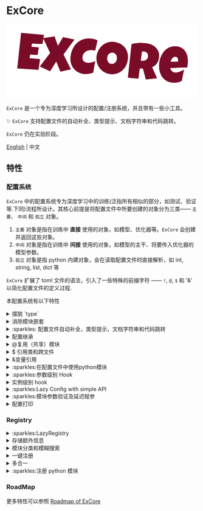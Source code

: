 # ExCore

![](./docs/static/img/lo.png)

`ExCore` 是一个专为深度学习所设计的配置/注册系统，并且带有一些小工具。

:sparkles: `ExCore` 支持配置文件的自动补全、类型提示、文档字符串和代码跳转。

`ExCore` 仍在实验阶段。

[English](./README.md) | 中文

## 特性

### 配置系统

`ExCore` 中的配置系统专为深度学习中的训练(泛指所有相似的部分，如测试、验证等.下同)流程所设计。其核心前提是将配置文件中所要创建的对象分为三类—— `主要`、 `中间` 和 `孤立` 对象。

1. `主要` 对象是指在训练中 **直接** 使用的对象，如模型、优化器等。`ExCore` 会创建并返回这些对象。
2. `中间` 对象是指在训练中 **间接** 使用的对象，如模型的主干、将要传入优化器的模型参数。
3. `孤立` 对象是指 python 内建对象，会在读取配置文件时直接解析，如 int, string, list, dict 等

`ExCore` 扩展了 toml 文件的语法，引入了一些特殊的前缀字符 —— `!`, `@`, `$` 和 '&' 以简化配置文件的定义过程.

本配置系统有以下特性

<details>
  <summary>摆脱 `type`</summary>

```yaml
Model:
  type: ResNet # <----- ugly type
  layers: 50
  num_classes: 1
```

为了摆脱`type`, `ExCore` 将所有注册的名称都视为 `保留字`. `主要` 模块需要定义为 `[PrimaryFields.ModuleName]`. `PrimaryFields` 是一些预先定义的字段, 如 `Model`, `Optimizer`. `ModuleName` 即为注册的名称。

```toml
[Model.FCN]
layers = 50
num_classes = 1
```

</details>

<details>
  <summary>消除模块嵌套</summary>

```yaml
TrainData:
  type: Cityscapes
  dataset_root: data/cityscapes
  transforms:
   - type: ResizeStepScale
     min_scale_factor: 0.5
     max_scale_factor: 2.0
     scale_step_size: 0.25
   - type: RandomPaddingCrop
        crop_size: [1024, 512]
   - type: Normalize
  mode: train

```

`ExCore` 使用一些特殊的前缀字符来表明一些参数也是模块。后面会介绍更多前缀.

```toml
[TrainData.Cityscapes]
dataset_root = "data/cityscapes"
mode = 'train'
# 使用 `!` 表示这是一个需要实例化的模块。规范来说应该使用引号包裹"!transforms"，但是无所谓
!transforms = ["ResizeStepScale", "RandomPaddingCrop", "Normalize"]

# 中间对象的`PrimaryFields` 可以被省略
[ResizeStepScale]
min_scale_factor = 0.5
max_scale_factor = 2.0
scale_step_size = 0.25

# 也可以显式地指定
[Transforms.RandomPaddingCrop]
crop_size = [1024, 512]

# 没有参数时甚至可以不定义
# [Normalize]

```

</details>

<details>
  <summary> :sparkles: 配置文件自动补全，类型提示，文档字符串和代码跳转</summary>

旧式配置的设计因难以编写（没有自动补全功能）和无法导航到相应的类而饱受诟病。然而语言服务器协议（Language Server Protocol）可用于支持各种代码编辑功能，如自动完成、类型提示和代码导航。通过利用 lsp 和 json_schema，它能够提供自动补全、一些弱类型提示（如果代码注释得很好，如 python 中的标准类型提示，它将实现更多功能）和相应类的文档字符串功能。

![](https://user-images.githubusercontent.com/72954905/267884541-56e75031-48a2-4768-8a6c-fc7b83ed977e.gif)

![config](https://github.com/Asthestarsfalll/ExCore/assets/72954905/2b0e151c-5c2b-4082-9796-d171e211c7c8)

`ExCore` 通过将类名到代码文件位置的映射保存在本地来支持代码跳转的功能。目前只支持neovim, 见 [excore.nvim](https://github.com/Asthestarsfalll/excore.nvim).

![to_class](https://github.com/Asthestarsfalll/ExCore/assets/72954905/9677c204-eb46-4cf3-a8bf-03f9bee8d6fb)

</details>

<details>
  <summary>配置继承</summary>

使用`__base__` 从另一个toml文件继承，只有字典会局部更新，其他类型会直接被覆盖。

```toml
__base__ = ["xxx.toml", "xxxx.toml"]
```

</details>

<details>
  <summary>@复用（共享）模块</summary>

`ExCore` 使用 `@` 来标记重复使用的模块，这些模块可以在不同模块之间共享。

```toml
# FCN 和 SegNet 将会使用同一个 ResNet 对象
[Model.FCN]
@backbone = "ResNet"

[Model.SegNet]
@backbone = "ResNet"

[ResNet]
layers = 50
in_channel = 3
```

等同于

```python
resnet = ResNet(layers=50, in_channel=3)

FCN(backbone=resnet)
SegNet(backbone=resnet)

# 如果使用"!"，那么其等同于

FCN(backbone=ResNet(layers=50, in_channel=3))
SegNet(backbone=ResNet(layers=50, in_channel=3))
```

</details>

<details>
  <summary>$ 引用类和跨文件</summary>

`ExCore` 使用 `$` 来表示使用类本身而不用实例化

```toml
[Model.ResNet]
$block = "BasicBlock"
layers = 50
in_channel = 3
```

等同于

```python
from xxx import ResNet, BasicBlock
ResNet(block=BasicBlock, layers=50, in_channel=3)
```

为了跨文件引用模块，`$` 可以用于 `PrimaryFields` 之前，例如：

文件 A:

```toml
[Block.BasicBlock]
```

文件 B:

```toml
[Block.BottleneckBlock]
```

文件 C:

```toml
[Model.ResNet]
!block="$Block"
```

所以我们可以将文件A C 或文件B C结合

```toml
__base__ = ["A.toml", "C.toml"]
# or
__base__ = ["B.toml", "C.toml"]
```

</details>

<details>
  <summary>&变量引用</summary>

`ExCore` 使用 `&` 来引用配置文件最顶层的变量。

```toml
size = 224

[TrainData.ImageNet]
&train_size = "size"
!transforms = ['RandomResize', 'Pad']
data_path = 'xxx'

[Transform.Pad]
&pad_size = "size"

[TestData.ImageNet]
!transforms = ['Normalize']
&test_size = "size"
data_path = 'xxx'
```

</details>

<details>
  <summary>:sparkles:在配置文件中使用python模块</summary>

`ExCore` 中的注册器可以注册一个模块，如：

```python
from excore import Registry
import torch

MODULE = Registry("module")
MODULE.register_module(torch)
```

然后你可以在配置文件中使用 torch

```toml
[Model.ResNet]
$activation = "torch.nn.ReLU"
# 或者
!activation = "torch.nn.ReLU"
```

```python
import torch
from xxx import ResNet

ResNet(torch.nn.ReLU)
# 或者

ResNet(torch.nn.ReLU())
```

**注意：你不应定义模块的参数.**

</details>

<details>
  <summary>:sparkles:参数级别 Hook</summary>

`ExCore` 提供了一个简单方式调用无参的参数Hook。

```toml
[Optimizer.AdamW]
@params = "$Model.parameters()"
weight_decay = 0.01
```

如果你想要调用一个类方法或者静态方法。

```toml
[Model.XXX]
$backbone = "A.from_pretained()"
```

属性也可以被使用。

```toml
[Model.XXX]
!channel = "$Block.out_channel"
```

也可以链式调用。

```toml
[Model.XXX]
!channel = "$Block.last_conv.out_channels"
```

这种方式要求你在目标类的上定义相应的方法或属性，并且不能传递参数。因此 `ExCore` 提供了 `ConfigArgumentHook`

```python
class ConfigArgumentHook(node, enabled)
```

你需要继承自 `ConfigArgumentHook` 实现自己的类，例如：

```python
from excore import ConfigArgumentHook

from . import HOOKS


@HOOKS.register()
class BnWeightDecayHook(ConfigArgumentHook):
    def __init__(self, node, enabled: bool, bn_weight_decay: bool, weight_decay: float):
        super().__init__(node, enabled)
        self.bn_weight_decay = bn_weight_decay
        self.weight_decay = weight_decay

    def hook(self):
        model = self.node()
        if self.bn_weight_decay:
            optim_params = model.parameters()
        else:
            p_bn = [p for n, p in model.named_parameters() if "bn" in n]
            p_non_bn = [p for n, p in model.named_parameters() if "bn" not in n]
            optim_params = [
                {"params": p_bn, "weight_decay": 0},
                {"params": p_non_bn, "weight_decay": self.weight_decay},
            ]
        return optim_params

```

```toml
[Optimizer.SGD]
@params = "$Model@BnWeightDecayHook"
lr = 0.05
momentum = 0.9
weight_decay = 0.0001

[ConfigHook.BnWeightDecayHook]
weight_decay = 0.0001
bn_weight_decay = false
enabled = true
```

使用 `@` 来调用用户定义的Hook.

</details>

<details>
  <summary>实例级别 hook</summary>

If the logic of module building are too complicated, instance-level hook may be helpful.

TODO

</details>

<details>
  <summary>:sparkles:Lazy Config with simple API</summary>
LazyConfig 的核心概念是 `Lazy`，它代表一种延迟的状态。在实例化之前，所有参数都会存储在一个特殊的字典中，该字典还包含了目标类/函数是什么。因此，可以很容易地更改模块的任何参数，并控制应该实例化哪个模块，不应该实例化哪个模块。

它还用于通过Python语言服务（LSP）解决纯文本配置的缺陷，Python LSP能够提供代码导航、自动补全等功能。

`ExCore` 实现了一些节点—— `ModuleNode`、`InternNode`、`ReusedNode`、`ClassNode`、`ConfigHookNode`、`ChainedInvocationWrapper` 和 `VariableReference`，以及一个 `LazyConfig` 来管理所有节点。

`ExCore` 只提供了两个简单的 API 来构建模块—— `load` 和 `build_all` 。

通常情况下，使用以下代码一键创建所有对象：

```python
from excore import config
layz_cfg = config.load('xxx.toml')
module_dict, run_info = config.build_all(layz_cfg)
```

`build_all` 的结果分别是 `Primary` 模块和 `Isolated` 对象。

如果你只想使用某个特定的模块：

```python
from excore import config
layz_cfg = config.load('xxx.toml')
model = layz_cfg.Model() # Model是`PrimaryFields`之一
# 或者
model = layz_cfg['Model']()
```

如果你想按照其他逻辑构建模块，你仍然可以使用 `LazyConfig` 来调整 `node`s 的参数和其他事情。

```python
from excore import config
layz_cfg = config.load('xxx.toml')
lazy_cfg.Model << dict(pre_trained='./')
# 或者
lazy_cfg.Model.add(pre_trained='./')

module_dict, run_info = config.build_all(layz_cfg)
```

</details>

<details>
  <summary>:sparkles:模块参数验证及延迟赋参</summary>

在模块初始化和调用之前验证参数，这将节省一些连续的耗时初始化的时间。

可以手动设置任何缺少的参数值，其会被解析为字符串、整数、列表、元组或字典。

使用环境变量 `EXCORE_VALIDATE` 和 `EXCORE_MANUAL_SET` 来控制是否进行验证和分配。

</details>

<details>
  <summary>配置打印</summary>

```python
from excore import config
cfg = config.load_config('xx.toml')
print(cfg)
```

结果:

```
╒══════════════════════════╤══════════════════════════════════════════════════════════════════════╕
│ size                     │ 1024                                                                 │
├──────────────────────────┼──────────────────────────────────────────────────────────────────────┤
│ TrainData.CityScapes     │ ╒═════════════╤════════════════════════════════════════════════════╕ │
│                          │ │ &train_size │ size                                               │ │
│                          │ ├─────────────┼────────────────────────────────────────────────────┤ │
│                          │ │ !transforms │ ['RandomResize', 'RandomFlip', 'Normalize', 'Pad'] │ │
│                          │ ├─────────────┼────────────────────────────────────────────────────┤ │
│                          │ │ data_path   │ xxx                                                │ │
│                          │ ╘═════════════╧════════════════════════════════════════════════════╛ │
├──────────────────────────┼──────────────────────────────────────────────────────────────────────┤
│ Transform.RandomFlip     │ ╒══════╤═════╕                                                       │
│                          │ │ prob │ 0.5 │                                                       │
│                          │ ├──────┼─────┤                                                       │
│                          │ │ axis │ 0   │                                                       │
│                          │ ╘══════╧═════╛                                                       │
├──────────────────────────┼──────────────────────────────────────────────────────────────────────┤
│ Transform.Pad            │ ╒═══════════╤══════╕                                                 │
│                          │ │ &pad_size │ size │                                                 │
│                          │ ╘═══════════╧══════╛                                                 │
├──────────────────────────┼──────────────────────────────────────────────────────────────────────┤
│ Normalize.std            │ [0.5, 0.5, 0.5]                                                      │
├──────────────────────────┼──────────────────────────────────────────────────────────────────────┤
│ Normalize.mean           │ [0.5, 0.5, 0.5]                                                      │
├──────────────────────────┼──────────────────────────────────────────────────────────────────────┤
│ TestData.CityScapes      │ ╒═════════════╤═══════════════╕                                      │
│                          │ │ !transforms │ ['Normalize'] │                                      │
│                          │ ├─────────────┼───────────────┤                                      │
│                          │ │ &test_size  │ size          │                                      │
│                          │ ├─────────────┼───────────────┤                                      │
│                          │ │ data_path   │ xxx           │                                      │
│                          │ ╘═════════════╧═══════════════╛                                      │
├──────────────────────────┼──────────────────────────────────────────────────────────────────────┤
│ Model.FCN                │ ╒═══════════╤════════════╕                                           │
│                          │ │ @backbone │ ResNet     │                                           │
│                          │ ├───────────┼────────────┤                                           │
│                          │ │ @head     │ SimpleHead │                                           │
│                          │ ╘═══════════╧════════════╛                                           │
...
```

</details>

### Registry

<details>
  <summary>:sparkles:LazyRegistry</summary>

为了减少不必要的导入，`ExCore` 提供了 `LazyRegistry`，其可以存储类或函数的名称到它们的 “限制名称” （qualname）映射，并且将映射转储到本地。当配置文件解析时，必要的模块才会被导入。

</details>

<details>
  <summary>存储额外信息</summary>

```python
from excore import Registry

Models = Registry("Model", extra_field="is_backbone")


@Models.register(is_backbone=True)
class ResNet:
    pass

```

</details>

<details>
  <summary>模块分类和模糊搜索</summary>

```python
from excore import Registry

Models = Registry("Model", extra_field="is_backbone")


@Models.register(is_backbone=True)
class ResNet:
    pass

@Models.register(is_backbone=True)
class ResNet50:
    pass

@Models.register(is_backbone=True)
class ResNet101:
    pass

@Models.register(is_backbone=False)
class head:
    pass


print(Models.module_table(select_info='is_backbone'))

print(Models.module_table(filter='**Res**'))
```

results:

```
  ╒═══════════╤═══════════════╕
  │ Model     │ is_backbone   │
  ╞═══════════╪═══════════════╡
  │ ResNet    │ True          │
  ├───────────┼───────────────┤
  │ ResNet101 │ True          │
  ├───────────┼───────────────┤
  │ ResNet50  │ True          │
  ├───────────┼───────────────┤
  │ head      │ False         │
  ╘═══════════╧═══════════════╛

  ╒═══════════╕
  │ Model     │
  ╞═══════════╡
  │ ResNet    │
  ├───────────┤
  │ ResNet101 │
  ├───────────┤
  │ ResNet50  │
  ╘═══════════╛
```

</details>

<details>
  <summary>一键注册</summary>

```python
from torch import optim
from excore import Registry

OPTIM = Registry("Optimizer")


def _get_modules(name: str, module) -> bool:
    if name[0].isupper():
        return True
    return False


OPTIM.match(optim, _get_modules)
print(OPTIM)
```


results:

```
╒════════════╤════════════════════════════════════╕
│ NAEM       │ DIR                                │
╞════════════╪════════════════════════════════════╡
│ Adadelta   │ torch.optim.adadelta.Adadelta      │
├────────────┼────────────────────────────────────┤
│ Adagrad    │ torch.optim.adagrad.Adagrad        │
├────────────┼────────────────────────────────────┤
│ Adam       │ torch.optim.adam.Adam              │
├────────────┼────────────────────────────────────┤
│ AdamW      │ torch.optim.adamw.AdamW            │
├────────────┼────────────────────────────────────┤
│ SparseAdam │ torch.optim.sparse_adam.SparseAdam │
├────────────┼────────────────────────────────────┤
│ Adamax     │ torch.optim.adamax.Adamax          │
├────────────┼────────────────────────────────────┤
│ ASGD       │ torch.optim.asgd.ASGD              │
├────────────┼────────────────────────────────────┤
│ SGD        │ torch.optim.sgd.SGD                │
├────────────┼────────────────────────────────────┤
│ RAdam      │ torch.optim.radam.RAdam            │
├────────────┼────────────────────────────────────┤
│ Rprop      │ torch.optim.rprop.Rprop            │
├────────────┼────────────────────────────────────┤
│ RMSprop    │ torch.optim.rmsprop.RMSprop        │
├────────────┼────────────────────────────────────┤
│ Optimizer  │ torch.optim.optimizer.Optimizer    │
├────────────┼────────────────────────────────────┤
│ NAdam      │ torch.optim.nadam.NAdam            │
├────────────┼────────────────────────────────────┤
│ LBFGS      │ torch.optim.lbfgs.LBFGS            │
╘════════════╧════════════════════════════════════╛
```

</details>

<details>
  <summary>多合一</summary>

可以通过 Registry 来获取所有已定义的注册器，并且可以将它们合并为一个全局注册器。

```python
from excore import Registry

MODEL = Registry.get_registry("Model")

G = Registry.make_global()

```

</details>

<details>
  <summary>:sparkles:注册 python 模块</summary>

`Registry` 不只能够注册类或者函数，还能注册python模块，如:

```python
from excore import Registry
import torch

MODULE = Registry("module")
MODULE.register_module(torch)
```

可以在配置中使用 torch：

```toml
[Model.ResNet]
$activation = "torch.nn.ReLU"
# 或者
!activation = "torch.nn.ReLU"
```

等同于

```python
import torch
from xxx import ResNet

ResNet(torch.nn.ReLU)
# 或者
ResNet(torch.nn.ReLU())
```

</details>

### RoadMap

更多特性可以参照 [Roadmap of ExCore](https://github.com/users/Asthestarsfalll/projects/4)
